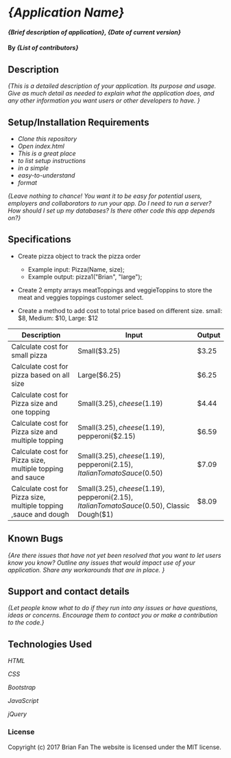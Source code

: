 # _{Application Name}_

#### _{Brief description of application}, {Date of current version}_

#### By _**{List of contributors}**_

## Description

_{This is a detailed description of your application. Its purpose and usage.  Give as much detail as needed to explain what the application does, and any other information you want users or other developers to have. }_

## Setup/Installation Requirements

* _Clone this repository_
* _Open index.html_
* _This is a great place_
* _to list setup instructions_
* _in a simple_
* _easy-to-understand_
* _format_


_{Leave nothing to chance! You want it to be easy for potential users, employers and collaborators to run your app. Do I need to run a server? How should I set up my databases? Is there other code this app depends on?}_

## Specifications
* Create pizza object to track the pizza order
  * Example input: Pizza(Name, size);
  * Example output: pizza1("Brian", "large");

* Create 2 empty arrays meatToppings and veggieToppins to store the meat and veggies toppings customer select.

* Create a method to add cost to total price based on different size. small: $8, Medium: $10, Large: $12

| Description | Input | Output |
|-------------|-------|--------|
| Calculate cost for small pizza | Small($3.25) | $3.25 |
| Calculate cost for pizza based on all size | Large($6.25) | $6.25 |
| Calculate cost for Pizza size and one topping | Small($3.25), cheese($1.19) | $4.44|
| Calculate cost for Pizza size and multiple topping | Small($3.25), cheese($1.19), pepperoni($2.15) | $6.59|
| Calculate cost for Pizza size, multiple topping and sauce  | Small($3.25), cheese($1.19), pepperoni($2.15), Italian Tomato Sauce($0.50) | $7.09|
| Calculate cost for Pizza size, multiple topping ,sauce and dough | Small($3.25), cheese($1.19), pepperoni($2.15), Italian Tomato Sauce($0.50), Classic Dough($1) | $8.09|

## Known Bugs

_{Are there issues that have not yet been resolved that you want to let users know you know?  Outline any issues that would impact use of your application.  Share any workarounds that are in place. }_

## Support and contact details

_{Let people know what to do if they run into any issues or have questions, ideas or concerns.  Encourage them to contact you or make a contribution to the code.}_

## Technologies Used

_HTML_

_CSS_

_Bootstrap_

_JavaScript_

_jQuery_

### License

Copyright (c) 2017 Brian Fan
The website is licensed under the MIT license.
